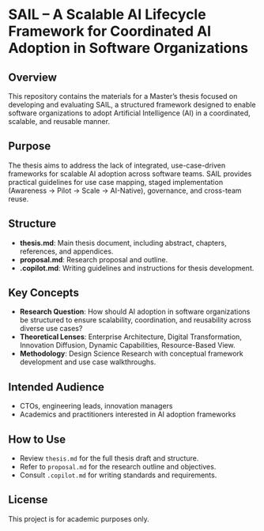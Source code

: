 # SAIL – A Scalable AI Lifecycle Framework for Coordinated AI Adoption in Software Organizations

## Overview
This repository contains the materials for a Master’s thesis focused on developing and evaluating SAIL, a structured framework designed to enable software organizations to adopt Artificial Intelligence (AI) in a coordinated, scalable, and reusable manner.

## Purpose
The thesis aims to address the lack of integrated, use-case-driven frameworks for scalable AI adoption across software teams. SAIL provides practical guidelines for use case mapping, staged implementation (Awareness → Pilot → Scale → AI-Native), governance, and cross-team reuse.

## Structure
- **thesis.md**: Main thesis document, including abstract, chapters, references, and appendices.
- **proposal.md**: Research proposal and outline.
- **.copilot.md**: Writing guidelines and instructions for thesis development.

## Key Concepts
- **Research Question**: How should AI adoption in software organizations be structured to ensure scalability, coordination, and reusability across diverse use cases?
- **Theoretical Lenses**: Enterprise Architecture, Digital Transformation, Innovation Diffusion, Dynamic Capabilities, Resource-Based View.
- **Methodology**: Design Science Research with conceptual framework development and use case walkthroughs.

## Intended Audience
- CTOs, engineering leads, innovation managers
- Academics and practitioners interested in AI adoption frameworks

## How to Use
- Review `thesis.md` for the full thesis draft and structure.
- Refer to `proposal.md` for the research outline and objectives.
- Consult `.copilot.md` for writing standards and requirements.

## License
This project is for academic purposes only.
